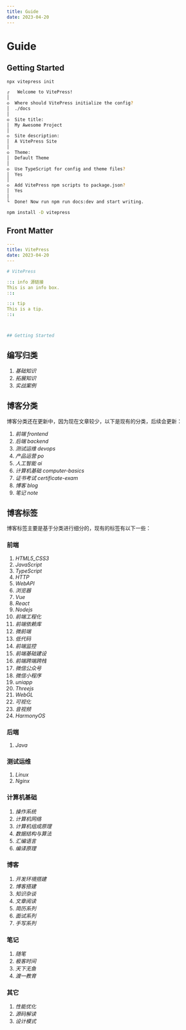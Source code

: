 ```yaml
---
title: Guide
date: 2023-04-20
---
```


# Guide



## Getting Started

```bash
npx vitepress init

┌   Welcome to VitePress! 
│
◇  Where should VitePress initialize the config?
│  ./docs
│
◇  Site title:
│  My Awesome Project
│
◇  Site description:
│  A VitePress Site
│
◇  Theme:
│  Default Theme
│
◇  Use TypeScript for config and theme files?
│  Yes
│
◇  Add VitePress npm scripts to package.json?
│  Yes
│
└  Done! Now run npm run docs:dev and start writing.
```

```bash
npm install -D vitepress
```



## Front Matter

```yaml
---
title: VitePress
date: 2023-04-20
---

# VitePress

::: info 源链接
This is an info box.
:::

::: tip
This is a tip.
:::



## Getting Started
```



## 编写归类

1. *基础知识*
2. *拓展知识*
3. *实战案例*



## 博客分类

博客分类还在更新中，因为现在文章较少，以下是现有的分类，后续会更新：

1.  *前端  frontend*
2.  *后端  backend*
5.  *测试运维  devops*
4.  *产品运营  po*
5.  *人工智能  ai*
6.  *计算机基础  computer-basics*
7.  *证书考试 certificate-exam*
8.  *博客  blog*
9.  *笔记  note*



## 博客标签

博客标签主要是基于分类进行细分的，现有的标签有以下一些：

### 前端

1.  *HTML5_CSS3*
2.  *JavaScript*
3.  *TypeScript*
4.  *HTTP*
5.  *WebAPI*
6.  *浏览器*
7.  *Vue*
8.  *React*
9.  *Nodejs*
10.  *前端工程化*
11.  *前端依赖库*
12.  *微前端*
13.  *低代码*
14.  *前端监控*
15.  *前端基础建设*
16.  *前端跨端跨栈*
17.  *微信公众号*
18.  *微信小程序*
19.  *uniapp*
20.  *Threejs*
21.  *WebGL*
22.  *可视化*
23.  *音视频*
24.  *HarmonyOS*



### 后端

1. *Java*



### 测试运维

1. *Linux*
2. *Nginx*



### 计算机基础

1. *操作系统*
2. *计算机网络*
3. *计算机组成原理*
4. *数据结构与算法*
5. *汇编语言*
6. *编译原理*



### 博客

1. *开发环境搭建*
2. *博客搭建*
3. *知识杂谈*
4. *文章阅读*
6. *简历系列*
7. *面试系列*
8. *手写系列*



### 笔记

1. *随笔*
2. *极客时间*
3. *天下无鱼*
4. *渡一教育*



### 其它

1.  *性能优化*
2.  *源码解读*
3.  *设计模式*



